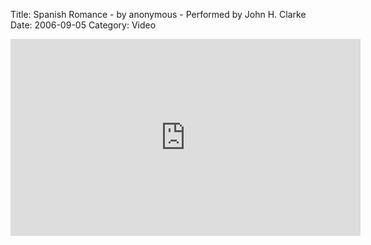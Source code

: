 Title: Spanish Romance - by anonymous - Performed by John H. Clarke
Date: 2006-09-05
Category: Video

<iframe width="560" height="315" src="https://www.youtube.com/embed/3qzVTQyjkEw" title="YouTube video player" frameborder="0" allow="accelerometer; autoplay; clipboard-write; encrypted-media; gyroscope; picture-in-picture" allowfullscreen></iframe>

